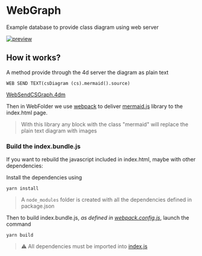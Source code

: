 # WebGraph

Example database to provide class diagram using web server


[![preview](https://res.cloudinary.com/marcomontalbano/image/upload/v1586333045/video_to_markdown/images/video--78cadd400963f697cc6359ea57c0bfcf-c05b58ac6eb4c4700831b2b3070cd403.jpg)](https://raw.githubusercontent.com/mesopelagique/ClassStoreDiagram/master/Examples/WebGraph/ClassDiagramMove.mp4 "preview")

## How it works?

A method provide through the 4d server the diagram as plain text

```4d
WEB SEND TEXT(csDiagram (cs).mermaid().source)
```

[WebSendCSGraph.4dm](Project/Sources/Methods/WebSendCSGraph.4dm
)

Then in WebFolder we use [webpack](https://webpack.js.org/) to deliver [mermaid.js](https://mermaidjs.github.io/#/) library to the index.html page.

> With this library any block with the class "mermaid" will replace the plain text diagram with images


### Build the index.bundle.js

If you want to rebuild the javascript included in index.html, maybe with other dependencies:

Install the dependencies using

```
yarn install
```

> A `node_modules` folder is created with all the dependencies defined in package.json

Then to build index.bundle.js, _as defined in [webpack.config.js](WebFolder/webpack.config.js)_, launch the command

```
yarn build
```

> ⚠️ All dependencies must be imported into [index.js](WebFolder/index.js)

